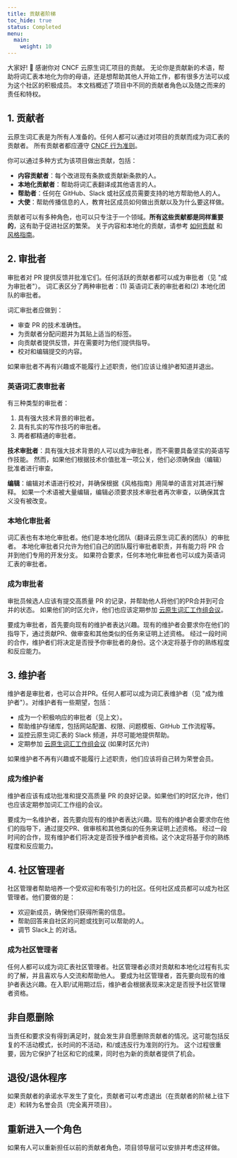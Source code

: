 ```yaml
---
title: 贡献者阶梯
toc_hide: true
status: Completed
menu:
  main:
    weight: 10
---
```


大家好! 👋 感谢你对 CNCF 云原生词汇项目的贡献。
无论你是贡献新的术语，帮助将词汇表本地化为你的母语，还是想帮助其他人开始工作，都有很多方法可以成为这个社区的积极成员。
本文档概述了项目中不同的贡献者角色以及随之而来的责任和特权。

## 1. 贡献者

云原生词汇表是为所有人准备的。任何人都可以通过对项目的贡献而成为词汇表的贡献者。
所有贡献者都应遵守 [CNCF 行为准则](https://github.com/cncf/foundation/blob/main/code-of-conduct.md)。

你可以通过多种方式为该项目做出贡献，包括：

- **内容贡献者**：每个改进现有条款或贡献新条款的人。
- **本地化贡献者**：帮助将词汇表翻译成其他语言的人。
- **帮助者**：任何在 GitHub、Slack 或社区成员需要支持的地方帮助他人的人。
- **大使**：帮助传播信息的人，教育社区成员如何做出贡献以及为什么要这样做。

贡献者可以有多种角色，也可以只专注于一个领域。**所有这些贡献都是同样重要的**，这有助于促进社区的繁荣。
关于内容和本地化的贡献，请参考 [如何贡献](/zh-cn/contribute/) 和 [风格指南](/zh-cn/style-guide/)。

## 2. 审批者

审批者对 PR 提供反馈并批准它们。任何活跃的贡献者都可以成为审批者（见 "成为审批者"）。
词汇表区分了两种审批者：(1) 英语词汇表的审批者和(2) 本地化团队的审批者。

词汇审批者应做到：

- 审查 PR 的技术准确性。
- 为贡献者分配问题并为其贴上适当的标签。
- 向贡献者提供反馈，并在需要时为他们提供指导。
- 校对和编辑提交的内容。 

如果审批者不再有兴趣或不能履行上述职责，他们应该让维护者知道并退出。

### 英语词汇表审批者

有三种类型的审批者：

1) 具有强大技术背景的审批者。
2) 具有扎实的写作技巧的审批者。
3) 两者都精通的审批者。

**技术审批者**：具有强大技术背景的人可以成为审批者，而不需要具备坚实的英语写作技能。
然而，如果他们根据技术价值批准一项公关，他们必须确保由（编辑）批准者进行审查。

**编辑**：编辑对术语进行校对，并确保根据《风格指南》用简单的语言对其进行解释。
如果一个术语被大量编辑，编辑必须要求技术审批者再次审查，以确保其含义没有被改变。

### 本地化审批者

词汇表也有本地化审批者。他们是本地化团队（翻译云原生词汇表的团队）的审批者。
本地化审批者只允许为他们自己的团队履行审批者职责，并有能力将 PR 合并到他们专用的开发分支。
如果符合要求，任何本地化审批者也可以成为英语词汇表的审批者。

### 成为审批者

审批员候选人应该有提交高质量 PR 的记录，并帮助他人将他们的PR合并到可合并的状态。
如果他们的时区允许，他们也应该定期参加 [云原生词汇工作组会议](https://www.cncf.io/calendar/)。

要成为审批者，首先要向现有的维护者表达兴趣。现有的维护者会要求你在他们的指导下，通过贡献PR、做审查和其他类似的任务来证明上述资格。
经过一段时间的合作，维护者们将决定是否授予你审批者的身份。这个决定将基于你的熟练程度和反应能力。

## 3. 维护者

维护者是审批者，也可以合并PR。任何人都可以成为词汇表维护者（见 "成为维护者"）。对维护者有一些期望，包括：

- 成为一个积极响应的审批者（见上文）。
- 帮助维护存储库，包括网站配置、权限、问题模板、GitHub 工作流程等。
- 监控云原生词汇表的 Slack 频道，并尽可能地提供帮助。
- 定期参加 [云原生词汇工作组会议](https://www.cncf.io/calendar/) (如果时区允许)

如果维护者不再有兴趣或不能履行上述职责，他们应该将自己转为荣誉会员。 

### 成为维护者

维护者应该有成功批准和提交高质量 PR 的良好记录。如果他们的时区允许，他们也应该定期参加词汇工作组的会议。

要成为一名维护者，首先要向现有的维护者表达兴趣。现有的维护者会要求你在他们的指导下，通过提交PR、做审核和其他类似的任务来证明上述资格。
经过一段时间的合作，现有维护者们将决定是否授予维护者资格。这个决定将基于你的熟练程度和反应能力。 

## 4. 社区管理者

社区管理者帮助培养一个受欢迎和有吸引力的社区。任何社区成员都可以成为社区管理者。他们要做的是：

- 欢迎新成员，确保他们获得所需的信息。
- 帮助回答来自社区的问题或找到可以帮助的人。
- 调节 Slack上 的对话。

### 成为社区管理者

任何人都可以成为词汇表社区管理者。社区管理者必须对贡献和本地化过程有扎实的了解，并且喜欢与人交流和帮助他人。
要成为社区管理者，首先要向现有的维护者表达兴趣。在入职/试用期过后，维护者会根据表现来决定是否授予社区管理者资格。

## 非自愿删除

当责任和要求没有得到满足时，就会发生非自愿删除贡献者的情况。这可能包括反复的不活动模式，长时间的不活动，和/或违反行为准则的行为。
这个过程很重要，因为它保护了社区和它的成果，同时也为新的贡献者提供了机会。

## 退役/退休程序

如果贡献者的承诺水平发生了变化，贡献者可以考虑退出（在贡献者的阶梯上往下走）和转为名誉会员（完全离开项目）。

## 重新进入一个角色

如果有人可以重新担任以前的贡献者角色，项目领导层可以安排并考虑这样做。
